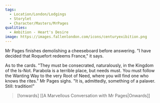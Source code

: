 ```yaml
---
tags:
  - Location/London/Lodgings
  - Storylet
  - Character/Masters/MrPages
qualities:
  - Ambition - Heart's Desire
image: https://images.fallenlondon.com/icons/centuryexibition.png
---
```

Mr Pages finishes demolishing a cheeseboard before answering. "I have decided that Roquefort redeems France," it says.

As to the cards. "They must be consecrated, naturalously, in the Kingdom of the Is-Not. Parabola is a terrible place, but needs must. You must follow the Wanting Way to the very Root of Need, where you will find one who knows the rites." Mr Pages sighs. "It is, admittedly, something of a palaver. Still: tradition!"

> [!onwards] [[A Marvellous Conversation with Mr Pages|Onwards]]